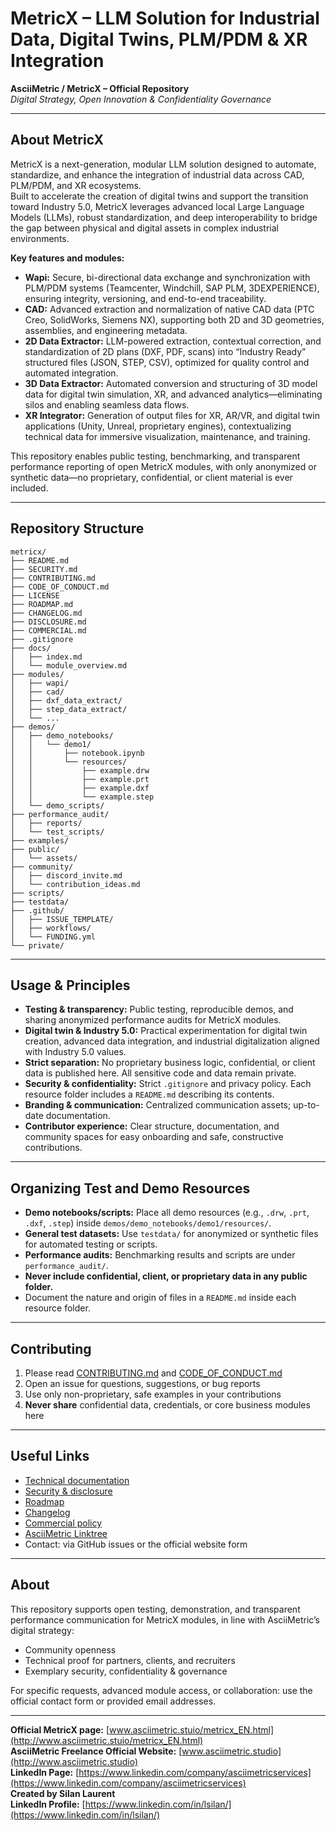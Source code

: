 # MetricX – LLM Solution for Industrial Data, Digital Twins, PLM/PDM & XR Integration

**AsciiMetric / MetricX – Official Repository**  
*Digital Strategy, Open Innovation & Confidentiality Governance*

---

## About MetricX

MetricX is a next-generation, modular LLM solution designed to automate, standardize, and enhance the integration of industrial data across CAD, PLM/PDM, and XR ecosystems.  
Built to accelerate the creation of digital twins and support the transition toward Industry 5.0, MetricX leverages advanced local Large Language Models (LLMs), robust standardization, and deep interoperability to bridge the gap between physical and digital assets in complex industrial environments.

**Key features and modules:**
- **Wapi:** Secure, bi-directional data exchange and synchronization with PLM/PDM systems (Teamcenter, Windchill, SAP PLM, 3DEXPERIENCE), ensuring integrity, versioning, and end-to-end traceability.
- **CAD:** Advanced extraction and normalization of native CAD data (PTC Creo, SolidWorks, Siemens NX), supporting both 2D and 3D geometries, assemblies, and engineering metadata.
- **2D Data Extractor:** LLM-powered extraction, contextual correction, and standardization of 2D plans (DXF, PDF, scans) into “Industry Ready” structured files (JSON, STEP, CSV), optimized for quality control and automated integration.
- **3D Data Extractor:** Automated conversion and structuring of 3D model data for digital twin simulation, XR, and advanced analytics—eliminating silos and enabling seamless data flows.
- **XR Integrator:** Generation of output files for XR, AR/VR, and digital twin applications (Unity, Unreal, proprietary engines), contextualizing technical data for immersive visualization, maintenance, and training.

This repository enables public testing, benchmarking, and transparent performance reporting of open MetricX modules, with only anonymized or synthetic data—no proprietary, confidential, or client material is ever included.

---

## Repository Structure

```
metricx/
├── README.md
├── SECURITY.md
├── CONTRIBUTING.md
├── CODE_OF_CONDUCT.md
├── LICENSE
├── ROADMAP.md
├── CHANGELOG.md
├── DISCLOSURE.md
├── COMMERCIAL.md
├── .gitignore
├── docs/
│   ├── index.md
│   └── module_overview.md
├── modules/
│   ├── wapi/
│   ├── cad/
│   ├── dxf_data_extract/
│   ├── step_data_extract/
│   └── ...
├── demos/
│   ├── demo_notebooks/
│   │   └── demo1/
│   │       ├── notebook.ipynb
│   │       └── resources/
│   │           ├── example.drw
│   │           ├── example.prt
│   │           ├── example.dxf
│   │           └── example.step
│   └── demo_scripts/
├── performance_audit/
│   ├── reports/
│   └── test_scripts/
├── examples/
├── public/
│   └── assets/
├── community/
│   ├── discord_invite.md
│   └── contribution_ideas.md
├── scripts/
├── testdata/
├── .github/
│   ├── ISSUE_TEMPLATE/
│   ├── workflows/
│   └── FUNDING.yml
└── private/
```

---

## Usage & Principles

- **Testing & transparency:** Public testing, reproducible demos, and sharing anonymized performance audits for MetricX modules.
- **Digital twin & Industry 5.0:** Practical experimentation for digital twin creation, advanced data integration, and industrial digitalization aligned with Industry 5.0 values.
- **Strict separation:** No proprietary business logic, confidential, or client data is published here. All sensitive code and data remain private.
- **Security & confidentiality:** Strict `.gitignore` and privacy policy. Each resource folder includes a `README.md` describing its contents.
- **Branding & communication:** Centralized communication assets; up-to-date documentation.
- **Contributor experience:** Clear structure, documentation, and community spaces for easy onboarding and safe, constructive contributions.

---

## Organizing Test and Demo Resources

- **Demo notebooks/scripts:** Place all demo resources (e.g., `.drw`, `.prt`, `.dxf`, `.step`) inside `demos/demo_notebooks/demo1/resources/`.
- **General test datasets:** Use `testdata/` for anonymized or synthetic files for automated testing or scripts.
- **Performance audits:** Benchmarking results and scripts are under `performance_audit/`.
- **Never include confidential, client, or proprietary data in any public folder.**
- Document the nature and origin of files in a `README.md` inside each resource folder.

---

## Contributing

1. Please read [CONTRIBUTING.md](./CONTRIBUTING.md) and [CODE_OF_CONDUCT.md](./CODE_OF_CONDUCT.md)
2. Open an issue for questions, suggestions, or bug reports
3. Use only non-proprietary, safe examples in your contributions
4. **Never share** confidential data, credentials, or core business modules here

---

## Useful Links

- [Technical documentation](./docs/)
- [Security & disclosure](./SECURITY.md)
- [Roadmap](./ROADMAP.md)
- [Changelog](./CHANGELOG.md)
- [Commercial policy](./COMMERCIAL.md)
- [AsciiMetric Linktree](https://linktr.ee/AsciiMetric)  
- Contact: via GitHub issues or the official website form

---

## About

This repository supports open testing, demonstration, and transparent performance communication for MetricX modules, in line with AsciiMetric’s digital strategy:  
- Community openness  
- Technical proof for partners, clients, and recruiters  
- Exemplary security, confidentiality & governance

For specific requests, advanced module access, or collaboration: use the official contact form or provided email addresses.

---

**Official MetricX page:** [www.asciimetric.stuio/metricx_EN.html](http://www.asciimetric.stuio/metricx_EN.html)  
**AsciiMetric Freelance Official Website:** [www.asciimetric.studio](http://www.asciimetric.studio)  
**LinkedIn Page:** [https://www.linkedin.com/company/asciimetricservices](https://www.linkedin.com/company/asciimetricservices)  
**Created by Silan Laurent**  
**LinkedIn Profile:** [https://www.linkedin.com/in/lsilan/](https://www.linkedin.com/in/lsilan/)
